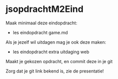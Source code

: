 # jsopdrachtM2Eind

Maak minimaal deze eindopdracht:
- les eindopdracht game.md

Als je jezelf wil uitdagen mag je ook deze maken:
- les eindopdracht extra uitdaging web

Maakt je gekozen opdracht, en commit deze in je git

Zorg dat je git link bekend is, zie de presentatie!
